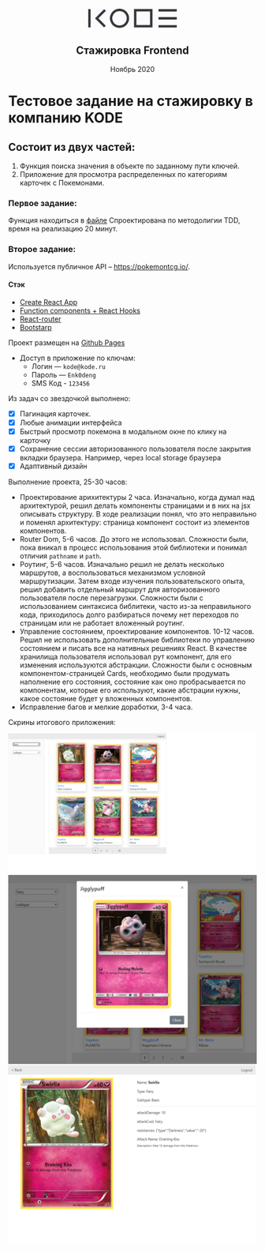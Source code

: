 <p align="center">

  <a href="https://kode.ru/">
    <img src="images/kode-logo.png" alt="KODE's logo" width="180">
  </a>

  <h2 align="center">Стажировка
  Frontend</h2>

  <p>
    <p align="center">Ноябрь 2020</p>
  </p>
</p>

# Тестовое задание на стажировку в компанию KODE

## Состоит из двух частей:

1. Функция поиска значения в объекте по заданному пути ключей.
2. Приложение для просмотра распределенных по категориям карточек с Покемонами.

### Первое задание:

Функция находиться в [файле](https://github.com/Eyvgeniy/test-project-pokemon-api/blob/main/src/utils/index.js)
Спроектирована по методолигии TDD, время на реализацию 20 минут.

### Второе задание:

Используется публичное API – https://pokemontcg.io/.

#### Стэк

- [Create React App](https://create-react-app.dev/)
- [Function components + React Hooks](https://reactjs.org/docs/hooks-state.html#hooks-and-function-components)
- [React-router](https://reactrouter.com/web/api/Route/render-func)
- [Bootstarp](https://getbootstrap.com/)

Проект размещен на [Github Pages](https://eyvgeniy.github.io/test-project-pokemon-api/#/)

- Доступ в приложение по ключам:
  - Логин — `kode@kode.ru`
  - Пароль — `Enk0deng`
  - SMS Код - `123456`

Из задач со звездочкой выполнено:

- [x] Пагинация карточек.
- [x] Любые анимации интерфейса
- [x] Быстрый просмотр покемона в модальном окне по клику на карточку
- [x] Сохранение сессии авторизованного пользователя после закрытия вкладки браузера. Например, через local storage браузера
- [x] Адаптивный дизайн

Выполнение проекта, 25-30 часов:

- Проектирование арихитектуры 2 часа. Изначально, когда думал над архитектурой, решил делать компоненты страницами и в них на jsx описывать структуру. В ходе реализации понял, что это неправильно и поменял архитектуру: страница компонент состоит из элементов компонентов.
- Router Dom, 5-6 часов. До этого не использовал. Сложности были, пока вникал в процесс использования этой библиотеки и понимал отличия `pathname` и `path`.
- Роутинг, 5-6 часов. Изначально решил не делать несколько маршрутов, а воспользоваться механизмом условной маршрутизации. Затем входе изучения пользовательского опыта, решил добавить отдельный маршрут для авторизованного пользователя после перезагрузки. Сложности были с использованием синтаксиса библитеки, часто из-за неправильного кода, приходилось долго разбираться почему нет переходов по страницам или не работает вложенный роутинг.
- Управление состоянием, проектирование компонентов. 10-12 часов. Решил не использовать дополнительные библиотеки по управлению состоянием и писать все на нативных решениях React. В качестве хранилища пользователя использовал рут компонент, для его изменения используются абстракции. Сложности были с основным компонентом-страницей Cards, необходимо были продумать наполнение его состояния, состояние как оно пробрасывается по компонентам, которые его используют, какие абстрации нужны, какое состояние будет у вложенных компонентов.
- Исправление багов и мелкие доработки, 3-4 часа.

Скрины итогового приложения:

<div><img src="images/cards-page.png" alt="Card`s page" width="700"></div>
<div><img src="images/cards-page-modal.png" alt="Card`s page modal" width="700"></div>
<div><img src="images/card-page.png" alt="Card page" width="700"></div>
